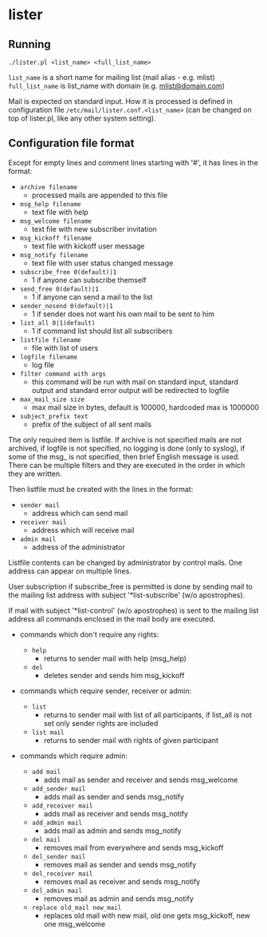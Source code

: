 # lister

## Running

`./lister.pl <list_name> <full_list_name>`

`list_name` is a short name for mailing list (mail alias - e.g. mlist)
`full_list_name` is list_name with domain (e.g. mlist@domain.com)

Mail is expected on standard input. How it is processed is defined in
configuration file `/etc/mail/lister.conf.<list_name>` (can be changed on top
of lister.pl, like any other system setting).

## Configuration file format

Except for empty lines and comment lines starting with '#', it has lines in
the format:

* `archive filename`
    * processed mails are appended to this file
* `msg_help filename`
    * text file with help
* `msg_welcome filename`
    * text file with new subscriber invitation
* `msg_kickoff filename`
    * text file with kickoff user message
* `msg_notify filename`
    * text file with user status changed message
* `subscribe_free 0(default)|1`
    * 1 if anyone can subscribe themself
* `send_free 0(default)|1`
    * 1 if anyone can send a mail to the list
* `sender_nosend 0(default)|1`
    * 1 if sender does not want his own mail to be sent to him
* `list_all 0|1(default)`
    * 1 if command list should list all subscribers
* `listfile filename`
    * file with list of users
* `logfile filename`
    * log file
* `filter command with args`
    * this command will be run with mail on standard input, standard output and standard error output will be redirected to logfile
* `max_mail_size size`
    * max mail size in bytes, default is 100000, hardcoded max is 1000000
* `subject_prefix text`
    * prefix of the subject of all sent mails

The only required item is listfile. If archive is not specified mails are
not archived, if logfile is not specified, no logging is done (only to
syslog), if some of the msg_ is not specified, then brief English message is
used. There can be multiple filters and they are executed in the order in
which they are written.

Then listfile must be created with the lines in the format:

* `sender mail`
    * address which can send mail
* `receiver mail`
    * address which will receive mail
* `admin mail`
    * address of the administrator

Listfile contents can be changed by administrator by control mails. One
address can appear on multiple lines.

User subscription if subscribe_free is permitted is done by sending mail to
the mailing list address with subject '*list-subscribe' (w/o apostrophes).

If mail with subject '*list-control' (w/o apostrophes) is sent to the
mailing list address all commands enclosed in the mail body are executed.

* commands which don't require any rights:

  * `help`
      * returns to sender mail with help (msg_help) 
  * `del`
      * deletes sender and sends him msg_kickoff 

* commands which require sender, receiver or admin:

  * `list`
      * returns to sender mail with list of all participants, if list_all is not set only sender rights are included
  * `list mail`
      * returns to sender mail with rights of given participant

* commands which require admin:

  * `add mail`
      * adds mail as sender and receiver and sends msg_welcome 
  * `add_sender mail`
      * adds mail as sender and sends msg_notify 
  * `add_receiver mail`
      * adds mail as receiver and sends msg_notify 
  * `add_admin mail`
      * adds mail as admin and sends msg_notify 
  * `del mail`
      * removes mail from everywhere and sends msg_kickoff 
  * `del_sender mail`
      * removes mail as sender and sends msg_notify 
  * `del_receiver mail`
      * removes mail as receiver and sends msg_notify 
  * `del_admin mail`
      * removes mail as admin and sends msg_notify 
  * `replace old_mail new_mail`
      * replaces old mail with new mail, old one gets msg_kickoff, new one msg_welcome
